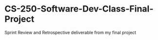 # CS-250-Software-Dev-Class-Final-Project
Sprint Review and Retrospective deliverable from my final project
